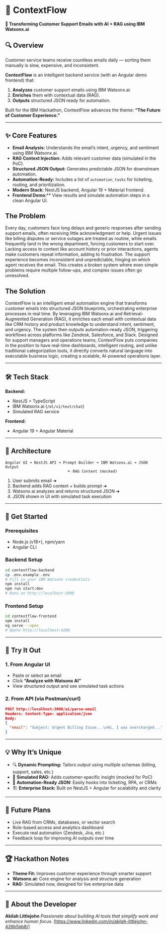 


# 🌊 ContextFlow

**🚀 Transforming Customer Support Emails with AI + RAG using IBM Watsonx.ai**

## 🔍 Overview

Customer service teams receive countless emails daily — sorting them manually is slow, expensive, and inconsistent.

**ContextFlow** is an intelligent backend service (with an Angular demo frontend) that:

1. **Analyzes** customer support emails using IBM Watsonx.ai.
2. **Enriches** them with contextual data (RAG).
3. **Outputs** structured JSON ready for automation.

Built for the IBM Hackathon, ContextFlow advances the theme:
**“The Future of Customer Experience.”**

---

## ✨ Core Features

* **Email Analysis:** Understands the email’s intent, urgency, and sentiment using IBM Watsonx.ai.
* **RAG Context Injection:** Adds relevant customer data (simulated in the PoC).
* **Structured JSON Output:** Generates predictable JSON for downstream automation.
* **Automation-Ready:** Includes a list of `automation_tasks` for ticketing, routing, and prioritization.
* **Modern Stack:** NestJS backend, Angular 19 + Material frontend.
* **Frontend Demo:**** View results and simulate automation steps in a clean Angular UI.

**The Problem**
---
Every day, customers face long delays and generic responses after sending support emails, often receiving little acknowledgment or help. Urgent issues like billing disputes or service outages are treated as routine, while emails frequently land in the wrong department, forcing customers to start over. Lacking access to context like account history or prior interactions, agents make customers repeat information, adding to frustration. The support experience becomes inconsistent and unpredictable, hinging on which agent receives the email. This creates a broken system where even simple problems require multiple follow-ups, and complex issues often go unresolved.

**The Solution**
---
ContextFlow is an intelligent email automation engine that transforms customer emails into structured JSON blueprints, orchestrating enterprise processes in real time. By leveraging IBM Watsonx.ai and Retrieval-Augmented Generation (RAG), it enriches each email with contextual data like CRM history and product knowledge to understand intent, sentiment, and urgency. The system then outputs automation-ready JSON, triggering workflows across platforms like Zendesk, Salesforce, and Slack. Designed for support managers and operations teams, ContextFlow puts companies in the position to have real-time dashboards, intelligent routing, and unlike traditional categorization tools, it directly converts natural language into executable business logic, creating a scalable, AI-powered operations layer.


---

## 🛠️ Tech Stack

**Backend:**

* NestJS + TypeScript
* IBM Watsonx.ai (`/ml/v1/text/chat`)
* Simulated RAG service

**Frontend:**

* Angular 19 + Angular Material

---

## 🧱 Architecture

```
Angular UI ➜ NestJS API ➜ Prompt Builder ➜ IBM Watsonx.ai ➜ JSON Output
                            ⬑ RAG Context (mocked)
```

1. User submits email ➜
2. Backend adds RAG context + builds prompt ➜
3. Watsonx.ai analyzes and returns structured JSON ➜
4. JSON shown in UI with simulated task execution

---

## 🚀 Get Started

### Prerequisites

* Node.js (v18+), npm/yarn
* Angular CLI

### Backend Setup

```bash
cd contextflow-backend
cp .env.example .env
# Fill in your IBM Watsonx credentials
npm install
npm run start:dev
# Runs on http://localhost:3000
```

### Frontend Setup

```bash
cd contextflow-frontend
npm install
ng serve --open
# Opens http://localhost:4200
```

---

## 🧪 Try It Out

### 1. From Angular UI

* Paste or select an email
* Click **“Analyze with Watsonx AI”**
* View structured output and see simulated task actions

### 2. From API (via Postman/curl)

```json
POST http://localhost:3000/ai/parse-email
Headers: Content-Type: application/json
Body:
{
  "email": "Subject: Urgent Billing Issue...\nHi, I was overcharged..."
}
```

---

## 💡 Why It’s Unique

* 🔍 **Dynamic Prompting:** Tailors output using multiple schemas (billing, support, sales, etc.)
* 🧠 **Simulated RAG:** Adds customer-specific insight (mocked for PoC)
* 🔄 **Automation-Ready JSON:** Easily hooks into ticketing, RPA, or CRMs
* 🏗️ **Enterprise Stack:** Built on NestJS + Angular for scalability and clarity

---

## 🔮 Future Plans

* Live RAG from CRMs, databases, or vector search
* Role-based access and analytics dashboard
* Execute real automation (Zendesk, Jira, etc.)
* Feedback loop for improving AI outputs over time

---

## 🏆 Hackathon Notes

* **Theme Fit:** Improves customer experience through smarter support
* **Watsonx.ai:** Core engine for analysis and structure generation
* **RAG:** Simulated now, designed for live enterprise data

---

## 👤 About the Developer

**Akilah Littlejohn**
*Passionate about building AI tools that simplify work and enhance human focus.*
\[https://www.linkedin.com/in/akilah-littlejohn-426b5bb8/]


